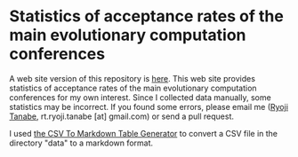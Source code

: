 # Statistics of acceptance rates of the main evolutionary computation conferences

A web site version of this repository is [here](https://ryojitanabe.github.io/ecconf/). This web site provides statistics of acceptance rates of the main evolutionary computation conferences for my own interest. Since I collected data manually, some statistics may be incorrect. If you found some errors, please email me ([Ryoji Tanabe](https://ryojitanabe.github.io/), rt.ryoji.tanabe [at] gmail.com) or send a pull request.

I used [the CSV To Markdown Table Generator](https://donatstudios.com/CsvToMarkdownTable) to convert a CSV file in the directory "data" to a markdown format. 

